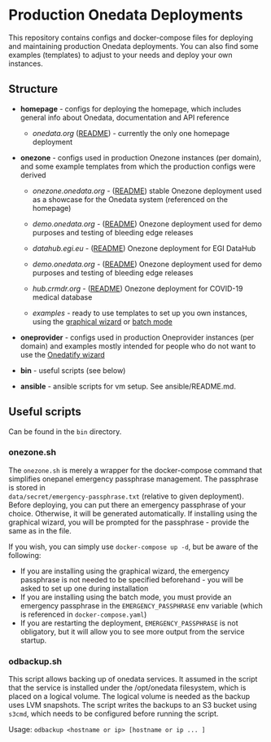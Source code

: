 # Production Onedata Deployments

This repository contains configs and docker-compose files for deploying and
maintaining production Onedata deployments. You can also find some examples 
(templates) to adjust to your needs and deploy your own instances.


## Structure

* **homepage** - configs for deploying the homepage, which includes general info 
                 about Onedata, documentation and API reference
                 
    * *onedata.org* ([README](homepage/onedata.org/README.md)) - 
                    currently the only one homepage deployment
                      
                    
    
* **onezone** - configs used in production Onezone instances (per domain), 
                and some example templates from which the production configs 
                were derived
                
    * *onezone.onedata.org* - ([README](onezone/onezone.onedata.org/README.md)) 
                              stable Onezone deployment used as a showcase for the
                              Onedata system (referenced on the homepage)                            
                
    * *demo.onedata.org* - ([README](onezone/demo.onedata.org/README.md))
                           Onezone deployment used for demo purposes and testing
                           of bleeding edge releases                
                
    * *datahub.egi.eu* - ([README](onezone/datahub.egi.eu/README.md))
                         Onezone deployment for EGI DataHub         
      
    * *demo.onedata.org* - ([README](onezone/demo.onedata.org/README.md))
                           Onezone deployment used for demo purposes and testing
                           of bleeding edge releases       
            
    * *hub.crmdr.org* - ([README](onezone/hub.crmdr.org/README.md))
                        Onezone deployment for COVID-19 medical database
                           
    * *examples* - ready to use templates to set up you own instances, using the 
                   [graphical wizard](onezone/examples/graphical-wizard/README.md)
                   or [batch mode](onezone/examples/batch-mode/README.md)
                           
                
                
* **oneprovider** - configs used in production Oneprovider instances 
                    (per domain) and examples mostly intended for people who
                    do not want to use the [Onedatify wizard][]
                    
                    
* **bin** - useful scripts (see below)
                    
* **ansible** - ansible scripts for vm setup. See ansible/README.md.                   
                    
## Useful scripts

Can be found in the `bin` directory.

### onezone.sh 

The `onezone.sh` is merely a wrapper for the docker-compose command that simplifies
onepanel emergency passphrase management. The passphrase is stored in  
`data/secret/emergency-passphrase.txt` (relative to given deployment). Before
deploying, you can put there an emergency passphrase of your choice. Otherwise, 
it will be generated automatically. If installing using the graphical wizard, 
you will be prompted for the passphrase - provide the same as in the file.

If you wish, you can simply use `docker-compose up -d`, but be aware of the following:
* If you are installing using the graphical wizard, the emergency passphrase is not needed
  to be specified beforehand - you will be asked to set up one during installation
* If you are installing using the batch mode, you must provide an emergency 
  passphrase in the `EMERGENCY_PASSPHRASE` env variable (which is referenced in 
  `docker-compose.yaml`)
* If you are restarting the deployment, `EMERGENCY_PASSPHRASE` is not obligatory, 
  but it will allow you to see more output from the service startup.
                 
### odbackup.sh

This script allows backing up of onedata services. It assumed in the
script that the service is installed under the /opt/onedata
filesystem, which is placed on a logical volume. The logical volume is
needed as the backup uses LVM snapshots. The script writes the backups
to an S3 bucket using `s3cmd`, which needs to be configured before
running the script.

Usage:
  `odbackup <hostname or ip> [hostname or ip ... ]`

                    
[Onedatify wizard]: https://onedata.org/#/home/documentation/doc/administering_onedata/oneprovider_tutorial[onedatify-based-setup].html
